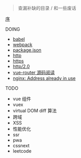 <!-- [[toc]] -->
> 查漏补缺的目录 / 和一些废话

[序](bullshit.md)


DOING
- [babel](babel.md)
- [webpack](webpack.md)
- [package.json](package.md)
- [http](http.md)
- [https](https.md)
- [http/2.0](http2.md)
- [vue-router 源码阅读](vue-router.md)
- [nginx: Address already in use](nginx.md)

TODO

- vue 组件
- vuex
- virtual DOM diff 算法
- 跨域
- XSS
- 性能优化
- ssr
- pwa
- cssnext
- leetcode

<!-- 
## 算法
## 浏览器
## 工程化
## JS
原生js 
## CSS
## 框架
## 项目
 -->